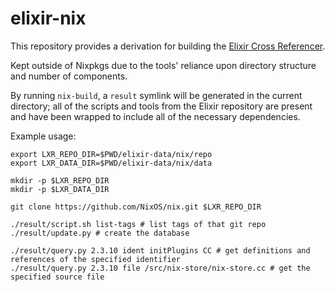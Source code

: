 # elixir-nix

This repository provides a derivation for building the [Elixir Cross
Referencer](https://github.com/bootlin/elixir).

Kept outside of Nixpkgs due to the tools' reliance upon directory structure and
number of components.

By running `nix-build`, a `result` symlink will be generated in the current
directory; all of the scripts and tools from the Elixir repository are present
and have been wrapped to include all of the necessary dependencies.

Example usage:

```shell
export LXR_REPO_DIR=$PWD/elixir-data/nix/repo
export LXR_DATA_DIR=$PWD/elixir-data/nix/data

mkdir -p $LXR_REPO_DIR
mkdir -p $LXR_DATA_DIR

git clone https://github.com/NixOS/nix.git $LXR_REPO_DIR

./result/script.sh list-tags # list tags of that git repo
./result/update.py # create the database

./result/query.py 2.3.10 ident initPlugins CC # get definitions and references of the specified identifier
./result/query.py 2.3.10 file /src/nix-store/nix-store.cc # get the specified source file
```
